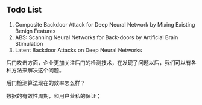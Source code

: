 ## Todo List

1. Composite Backdoor Attack for Deep Neural Network by Mixing Existing Benign Features
2. ABS: Scanning Neural Networks for Back-doors by Artificial Brain Stimulation
3. Latent Backdoor Attacks on Deep Neural Networks





后门攻击方面，企业更加关注后门的检测技术，在发现了问题以后，我们可以有各种方法来解决这个问题。

后门检测算法现在的效率怎么样？

数据的有效性周期，和用户营私的保证；